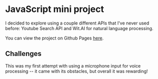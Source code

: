 # JavaScript mini project

I decided to explore using a couple different APIs that I've never used before: Youtube Search API and Wit.AI for natural language processing.

You can view the project on Github Pages [here](http://jnnivv.github.io/cc-lab/mike).

## Challenges

This was my first attempt with using a microphone input for voice processing -- it came with its obstacles, but overall it was rewarding!
